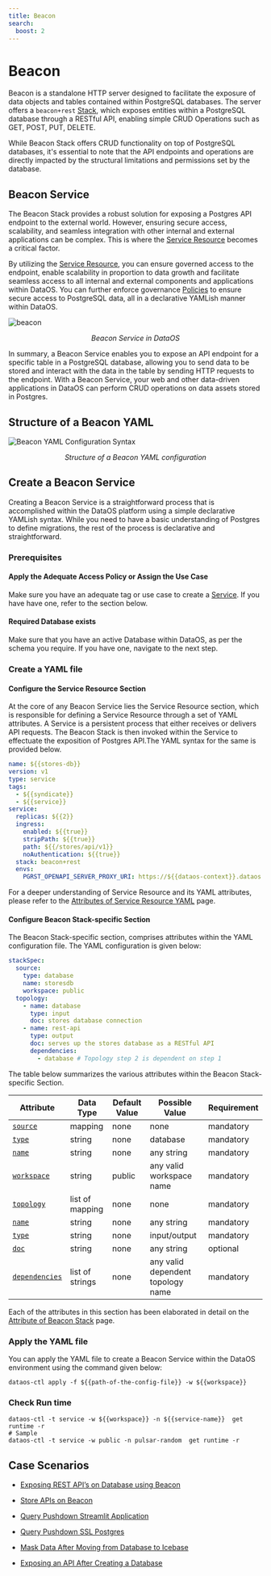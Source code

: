 ```yaml
---
title: Beacon
search:
  boost: 2
---
```


# Beacon

Beacon is a standalone HTTP server designed to facilitate the exposure of data objects and tables contained within PostgreSQL databases. The server offers a `beacon+rest` [Stack](../stacks.md), which exposes entities within a PostgreSQL database through a RESTful API, enabling simple CRUD Operations such as GET, POST, PUT, DELETE.

<aside class=callout>

While Beacon Stack offers CRUD functionality on top of PostgreSQL databases, it's essential to note that the API endpoints and operations are directly impacted by the structural limitations and permissions set by the database. 

</aside>

## Beacon Service

The Beacon Stack provides a robust solution for exposing a Postgres API endpoint to the external world. However, ensuring secure access, scalability, and seamless integration with other internal and external applications can be complex. This is where the [Service Resource](../service.md) becomes a critical factor.

By utilizing the [Service Resource](../service.md), you can ensure governed access to the endpoint, enable scalability in proportion to data growth and facilitate seamless access to all internal and external components and applications within DataOS. You can further enforce governance [Policies](../policy.md) to ensure secure access to PostgreSQL data, all in a declarative YAMLish manner within DataOS. 

![beacon](./beacon/beacon.png)

<center><i>Beacon Service in DataOS</i></center>

In summary, a Beacon Service enables you to expose an API endpoint for a specific table in a PostgreSQL database, allowing you to send data to be stored and interact with the data in the table by sending HTTP requests to the endpoint. With a Beacon Service, your web and other data-driven applications in DataOS can perform CRUD operations on data assets stored in Postgres.

## Structure of a Beacon YAML

![Beacon YAML Configuration Syntax](./beacon/beacon_syntax.png)

<center><i>Structure of a Beacon YAML configuration</i></center>

## Create a Beacon Service

Creating a Beacon Service is a straightforward process that is accomplished within the DataOS platform using a simple declarative YAMLish syntax. While you need to have a basic understanding of Postgres to define migrations, the rest of the process is declarative and straightforward. 

### **Prerequisites**

#### **Apply the Adequate Access Policy or Assign the Use Case**

Make sure you have an adequate tag or use case to create a [Service](../service.md). If you have have one, refer to the section below.

#### **Required Database exists**

Make sure that you have an active Database within DataOS, as per the schema you require. If you have one, navigate to the next step.

### **Create a YAML file**

#### **Configure the Service Resource Section**

At the core of any Beacon Service lies the Service Resource section, which is responsible for defining a Service Resource through a set of YAML attributes. A Service is a persistent process that either receives or delivers API requests. The Beacon Stack is then invoked within the Service to effectuate the exposition of Postgres API.The YAML syntax for the same is provided below.

```yaml
name: ${{stores-db}}
version: v1 
type: service 
tags: 
  - ${{syndicate}}
  - ${{service}}
service: 
  replicas: ${{2}} 
  ingress: 
    enabled: ${{true}} 
    stripPath: ${{true}} 
    path: ${{/stores/api/v1}} 
    noAuthentication: ${{true}} 
  stack: beacon+rest 
  envs: 
    PGRST_OPENAPI_SERVER_PROXY_URI: https://${{dataos-context}}.dataos.app/${{database-path}} # e.g. https://adapting-spaniel.dataos.app/stores/api/v1/
```

For a deeper understanding of Service Resource and its YAML attributes, please refer to the [Attributes of Service Resource YAML](../service/yaml_configuration_attributes.md) page.

#### **Configure Beacon Stack-specific Section**

The Beacon Stack-specific section, comprises attributes within the YAML configuration file. The YAML configuration is given below:

```yaml
stackSpec:
  source:
    type: database 
    name: storesdb 
    workspace: public
  topology:
    - name: database
      type: input 
      doc: stores database connection 
    - name: rest-api
      type: output
      doc: serves up the stores database as a RESTful API
      dependencies:
        - database # Topology step 2 is dependent on step 1
```

The table below summarizes the various attributes within the Beacon Stack-specific Section.

| Attribute | Data Type | Default Value | Possible Value | Requirement |
| --- | --- | --- | --- | --- |
| [`source`](./beacon/beacon_yaml_attributes.md#source) | mapping | none | none | mandatory |
| [`type`](./beacon/beacon_yaml_attributes.md#type) | string | none | database | mandatory |
| [`name`](./beacon/beacon_yaml_attributes.md#name) | string | none | any string | mandatory |
| [`workspace`](./beacon/beacon_yaml_attributes.md#workspace) | string | public | any valid workspace name | mandatory |
| [`topology`](./beacon/beacon_yaml_attributes.md#topology) | list of mapping | none | none | mandatory |
| [`name`](./beacon/beacon_yaml_attributes.md#name-1) | string | none | any string | mandatory |
| [`type`](./beacon/beacon_yaml_attributes.md#type-1) | string | none | input/output | mandatory |
| [`doc`](./beacon/beacon_yaml_attributes.md#doc) | string | none | any string | optional |
| [`dependencies`](./beacon/beacon_yaml_attributes.md#dependencies) | list of strings | none | any valid dependent topology name | mandatory |

Each of the attributes in this section has been elaborated in detail on the [Attribute of Beacon Stack](./beacon/beacon_yaml_attributes.md) page.

### **Apply the YAML file**

You can apply the YAML file to create a Beacon Service within the DataOS environment using the command given below:

```shell
dataos-ctl apply -f ${{path-of-the-config-file}} -w ${{workspace}}
```

### **Check Run time**

```shell
dataos-ctl -t service -w ${{workspace}} -n ${{service-name}}  get runtime -r
# Sample
dataos-ctl -t service -w public -n pulsar-random  get runtime -r
```


## Case Scenarios

- [Exposing REST API’s on Database using Beacon](./beacon/exposing_rest_apis_on_database_using_beacon.md)

- [Store APIs on Beacon ](./beacon/store_apis_on_beacon.md)

- [Query Pushdown Streamlit Application ](./beacon/query_pushdown_streamlit_application.md)

- [Query Pushdown SSL Postgres](./beacon/query_pushdown_ssl_postgres.md)

- [Mask Data After Moving from Database to Icebase ](./beacon/mask_data_after_moving_from_database_to_icebase.md)

- [Exposing an API After Creating a Database ](./beacon/exposing_an_api_after_creating_a_database.md)
